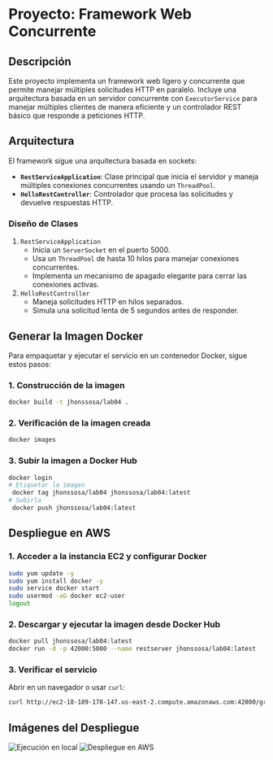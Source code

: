# Proyecto: Framework Web Concurrente

## Descripción
Este proyecto implementa un framework web ligero y concurrente que permite manejar múltiples solicitudes HTTP en paralelo. Incluye una arquitectura basada en un servidor concurrente con `ExecutorService` para manejar múltiples clientes de manera eficiente y un controlador REST básico que responde a peticiones HTTP.

## Arquitectura
El framework sigue una arquitectura basada en sockets:
- **`RestServiceApplication`**: Clase principal que inicia el servidor y maneja múltiples conexiones concurrentes usando un `ThreadPool`.
- **`HelloRestController`**: Controlador que procesa las solicitudes y devuelve respuestas HTTP.

### Diseño de Clases
1. `RestServiceApplication`
    - Inicia un `ServerSocket` en el puerto 5000.
    - Usa un `ThreadPool` de hasta 10 hilos para manejar conexiones concurrentes.
    - Implementa un mecanismo de apagado elegante para cerrar las conexiones activas.
2. `HelloRestController`
    - Maneja solicitudes HTTP en hilos separados.
    - Simula una solicitud lenta de 5 segundos antes de responder.

## Generar la Imagen Docker
Para empaquetar y ejecutar el servicio en un contenedor Docker, sigue estos pasos:

### 1. Construcción de la imagen
```sh
docker build -t jhonssosa/lab04 .
```

### 2. Verificación de la imagen creada
```sh
docker images
```

### 3. Subir la imagen a Docker Hub
```sh
docker login
# Etiquetar la imagen
 docker tag jhonssosa/lab04 jhonssosa/lab04:latest
# Subirla
 docker push jhonssosa/lab04:latest
```

## Despliegue en AWS
### 1. Acceder a la instancia EC2 y configurar Docker
```sh
sudo yum update -y
sudo yum install docker -y
sudo service docker start
sudo usermod -aG docker ec2-user
logout
```
### 2. Descargar y ejecutar la imagen desde Docker Hub
```sh
docker pull jhonssosa/lab04:latest
docker run -d -p 42000:5000 --name restserver jhonssosa/lab04:latest
```

### 3. Verificar el servicio
Abrir en un navegador o usar `curl`:
```sh
curl http://ec2-18-189-178-147.us-east-2.compute.amazonaws.com:42000/greeting
```

## Imágenes del Despliegue
![Ejecución en local](imagenes/local.png)
![Despliegue en AWS](imagenes/aws.png)

